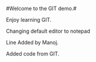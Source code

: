 #Welcome to the GIT demo.#

Enjoy learning GIT.

Changing default editor to notepad

Line Added by Manoj.

Added code from GIT.
